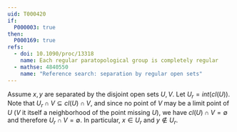 ```yaml
---
uid: T000420
if:
  P000003: true
then:
  P000169: true
refs:
  - doi: 10.1090/proc/13318
    name: Each regular paratopological group is completely regular
  - mathse: 4840550
    name: "Reference search: separation by regular open sets"
---
```


Assume $x,y$ are separated by the disjoint open sets $U,V$. Let $U_{r}=int(cl(U))$. 
Note that $U_{r}\cap V\subseteq cl(U)\cap V$, and since no point of $V$ may be a limit point of $U$ 
($V$ it itself a neighborhood of the point missing $U$), we have $cl(U)\cap V=\emptyset$ and therefore 
$U_{r}\cap V=\emptyset$. In particular, $x\in U_r$ and $y\not\in U_r$.
